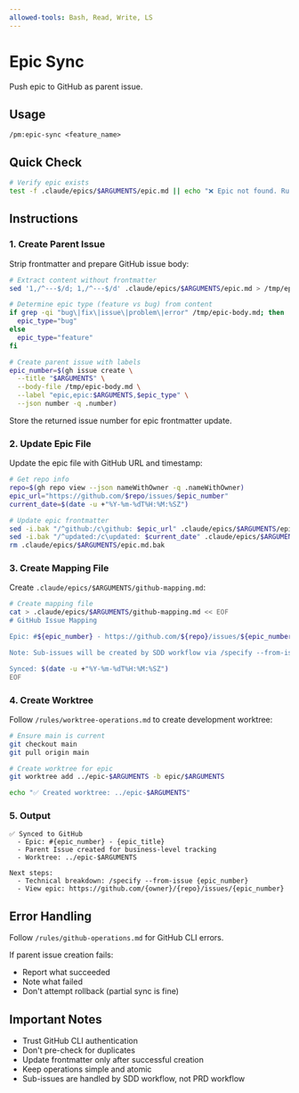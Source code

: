 ```yaml
---
allowed-tools: Bash, Read, Write, LS
---
```


# Epic Sync

Push epic to GitHub as parent issue.

## Usage

```
/pm:epic-sync <feature_name>
```

## Quick Check

```bash
# Verify epic exists
test -f .claude/epics/$ARGUMENTS/epic.md || echo "❌ Epic not found. Run: /pm:prd-parse $ARGUMENTS"
```

## Instructions

### 1. Create Parent Issue

Strip frontmatter and prepare GitHub issue body:

```bash
# Extract content without frontmatter
sed '1,/^---$/d; 1,/^---$/d' .claude/epics/$ARGUMENTS/epic.md > /tmp/epic-body.md

# Determine epic type (feature vs bug) from content
if grep -qi "bug\|fix\|issue\|problem\|error" /tmp/epic-body.md; then
  epic_type="bug"
else
  epic_type="feature"
fi

# Create parent issue with labels
epic_number=$(gh issue create \
  --title "$ARGUMENTS" \
  --body-file /tmp/epic-body.md \
  --label "epic,epic:$ARGUMENTS,$epic_type" \
  --json number -q .number)
```

Store the returned issue number for epic frontmatter update.

### 2. Update Epic File

Update the epic file with GitHub URL and timestamp:

```bash
# Get repo info
repo=$(gh repo view --json nameWithOwner -q .nameWithOwner)
epic_url="https://github.com/$repo/issues/$epic_number"
current_date=$(date -u +"%Y-%m-%dT%H:%M:%SZ")

# Update epic frontmatter
sed -i.bak "/^github:/c\github: $epic_url" .claude/epics/$ARGUMENTS/epic.md
sed -i.bak "/^updated:/c\updated: $current_date" .claude/epics/$ARGUMENTS/epic.md
rm .claude/epics/$ARGUMENTS/epic.md.bak
```

### 3. Create Mapping File

Create `.claude/epics/$ARGUMENTS/github-mapping.md`:

```bash
# Create mapping file
cat > .claude/epics/$ARGUMENTS/github-mapping.md << EOF
# GitHub Issue Mapping

Epic: #${epic_number} - https://github.com/${repo}/issues/${epic_number}

Note: Sub-issues will be created by SDD workflow via /specify --from-issue ${epic_number}

Synced: $(date -u +"%Y-%m-%dT%H:%M:%SZ")
EOF
```

### 4. Create Worktree

Follow `/rules/worktree-operations.md` to create development worktree:

```bash
# Ensure main is current
git checkout main
git pull origin main

# Create worktree for epic
git worktree add ../epic-$ARGUMENTS -b epic/$ARGUMENTS

echo "✅ Created worktree: ../epic-$ARGUMENTS"
```

### 5. Output

```
✅ Synced to GitHub
  - Epic: #{epic_number} - {epic_title}
  - Parent Issue created for business-level tracking
  - Worktree: ../epic-$ARGUMENTS

Next steps:
  - Technical breakdown: /specify --from-issue {epic_number}
  - View epic: https://github.com/{owner}/{repo}/issues/{epic_number}
```

## Error Handling

Follow `/rules/github-operations.md` for GitHub CLI errors.

If parent issue creation fails:

- Report what succeeded
- Note what failed
- Don't attempt rollback (partial sync is fine)

## Important Notes

- Trust GitHub CLI authentication
- Don't pre-check for duplicates
- Update frontmatter only after successful creation
- Keep operations simple and atomic
- Sub-issues are handled by SDD workflow, not PRD workflow
